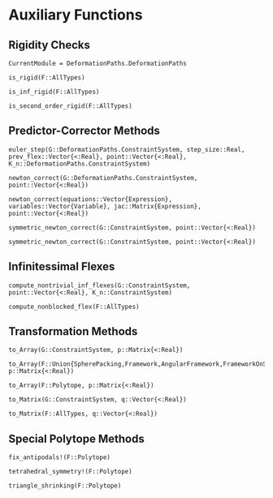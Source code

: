 # Auxiliary Functions

## Rigidity Checks

```@meta
CurrentModule = DeformationPaths.DeformationPaths
```

```@docs
is_rigid(F::AllTypes)

is_inf_rigid(F::AllTypes)

is_second_order_rigid(F::AllTypes)
```

## Predictor-Corrector Methods

```@docs
euler_step(G::DeformationPaths.ConstraintSystem, step_size::Real, prev_flex::Vector{<:Real}, point::Vector{<:Real}, K_n::DeformationPaths.ConstraintSystem)

newton_correct(G::DeformationPaths.ConstraintSystem, point::Vector{<:Real})

newton_correct(equations::Vector{Expression}, variables::Vector{Variable}, jac::Matrix{Expression}, point::Vector{<:Real})

symmetric_newton_correct(G::ConstraintSystem, point::Vector{<:Real})

symmetric_newton_correct(G::ConstraintSystem, point::Vector{<:Real})
```

## Infinitessimal Flexes

```@docs
compute_nontrivial_inf_flexes(G::ConstraintSystem, point::Vector{<:Real}, K_n::ConstraintSystem)

compute_nonblocked_flex(F::AllTypes)
```

## Transformation Methods

```@docs
to_Array(G::ConstraintSystem, p::Matrix{<:Real})

to_Array(F::Union{SpherePacking,Framework,AngularFramework,FrameworkOnSurface,SphericalDiskPacking,VolumeHypergraph,BodyHinge}, p::Matrix{<:Real})

to_Array(F::Polytope, p::Matrix{<:Real})

to_Matrix(G::ConstraintSystem, q::Vector{<:Real})

to_Matrix(F::AllTypes, q::Vector{<:Real})
```

## Special Polytope Methods

```@docs
fix_antipodals!(F::Polytope)

tetrahedral_symmetry!(F::Polytope)

triangle_shrinking(F::Polytope)
```
